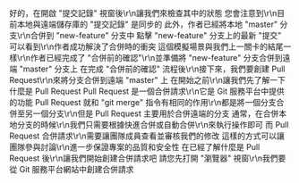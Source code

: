 好的，在開啟 "提交記錄" 視窗後\r\n讓我們來檢查其中的狀態
您會注意到\r\n目前本地與遠端儲存庫的 "提交記錄" 是同步的
此外，作者已經將本地 "master" 分支\r\n合併到 "new-feature" 分支中
點擊 "new-feature" 分支上的最新 "提交" 可以看到\r\n作者成功解決了合併時的衝突
這個模擬場景與我們上一關卡的結尾一樣\r\n作者已經完成了 "合併前的確認"\r\n並準備將 "new-feature" 分支合併到遠端 "master" 分支上
在完成 "合併前的確認" 流程後\r\n接下來，我們要創建 Pull Request\r\n來將分支合併到遠端 "master" 上
在開始之前\r\n讓我們先了解一下什麼是 Pull Request
Pull Request 是一個合併請求\r\n它是 Git 服務平台中提供的功能
Pull Request 就和 "git merge" 指令有相同的作用\r\n都是將一個分支合併至另一個分支\r\n但是 Pull Request 主要用於合併遠端的分支
通常，在合併本地分支的時候\r\n我們只需要根據快進合併或自動合併\r\n來執行操作即可
而 Pull Request 合併請求\r\n需要讓團隊成員查看並審核我們的修改
這樣的方式可以讓團隊參與討論\r\n進一步保證專案的品質和安全性
在已經了解什麼是 Pull Request 後\r\n讓我們開始創建合併請求吧
請您先打開 "瀏覽器" 視窗\r\n我們要從 Git 服務平台網站中創建合併請求